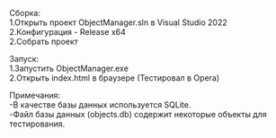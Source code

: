 Сборка:<br />
1.Открыть проект ObjectManager.sln в Visual Studio 2022<br />
2.Конфигурация - Release x64<br />
2.Собрать проект<br />

Запуск:<br />
1.Запустить ObjectManager.exe<br />
2.Открыть index.html в браузере (Тестировал в Opera)<br />

Примечания:<br />
-В качестве базы данных используется SQLite.<br />
-Файл базы данных (objects.db) содержит некоторые объекты для тестирования.<br />
